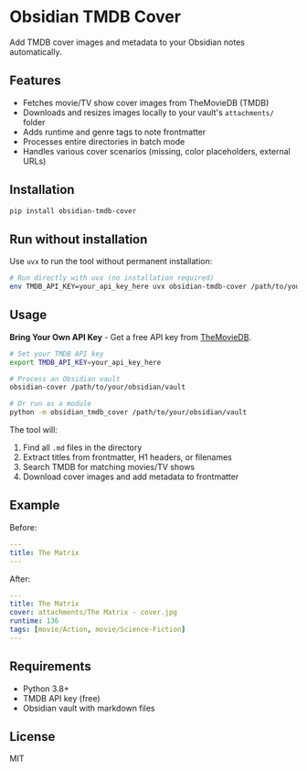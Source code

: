 # Obsidian TMDB Cover

Add TMDB cover images and metadata to your Obsidian notes automatically.

## Features

- Fetches movie/TV show cover images from TheMovieDB (TMDB)
- Downloads and resizes images locally to your vault's `attachments/` folder
- Adds runtime and genre tags to note frontmatter
- Processes entire directories in batch mode
- Handles various cover scenarios (missing, color placeholders, external URLs)

## Installation

```bash
pip install obsidian-tmdb-cover
```

## Run without installation

Use `uvx` to run the tool without permanent installation:

```bash
# Run directly with uvx (no installation required)
env TMDB_API_KEY=your_api_key_here uvx obsidian-tmdb-cover /path/to/your/obsidian/vault
```

## Usage

**Bring Your Own API Key** - Get a free API key from [TheMovieDB](https://www.themoviedb.org/settings/api).

```bash
# Set your TMDB API key
export TMDB_API_KEY=your_api_key_here

# Process an Obsidian vault
obsidian-cover /path/to/your/obsidian/vault

# Or run as a module
python -m obsidian_tmdb_cover /path/to/your/obsidian/vault
```

The tool will:

1. Find all `.md` files in the directory
2. Extract titles from frontmatter, H1 headers, or filenames
3. Search TMDB for matching movies/TV shows
4. Download cover images and add metadata to frontmatter

## Example

Before:

```yaml
---
title: The Matrix
---
```

After:

```yaml
---
title: The Matrix
cover: attachments/The Matrix - cover.jpg
runtime: 136
tags: [movie/Action, movie/Science-Fiction]
---
```

## Requirements

- Python 3.8+
- TMDB API key (free)
- Obsidian vault with markdown files

## License

MIT
